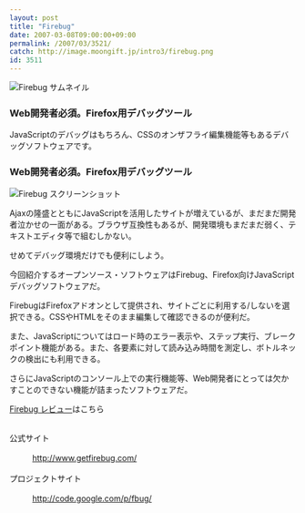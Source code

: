 ```yaml
---
layout: post
title: "Firebug"
date: 2007-03-08T09:00:00+09:00
permalink: /2007/03/3521/
catch: http://image.moongift.jp/intro3/firebug.png
id: 3511
---
```

 ![Firebug サムネイル](http://image.moongift.jp/intro3/firebug.t.png "Firebug サムネイル")
  

### Web開発者必須。Firefox用デバッグツール
  
JavaScriptのデバッグはもちろん、CSSのオンザフライ編集機能等もあるデバッグソフトウェアです。  
<!--more-->  

### Web開発者必須。Firefox用デバッグツール
  

![Firebug スクリーンショット](http://image.moongift.jp/intro3/firebug.png "Firebug スクリーンショット")

  

Ajaxの隆盛とともにJavaScriptを活用したサイトが増えているが、まだまだ開発者泣かせの一面がある。ブラウザ互換性もあるが、開発環境もまだまだ弱く、テキストエディタ等で組むしかない。

  

せめてデバッグ環境だけでも便利にしよう。

  

今回紹介するオープンソース・ソフトウェアはFirebug、Firefox向けJavaScriptデバッグソフトウェアだ。

  

FirebugはFirefoxアドオンとして提供され、サイトごとに利用する/しないを選択できる。CSSやHTMLをそのまま編集して確認できるのが便利だ。

  

また、JavaScriptについてはロード時のエラー表示や、ステップ実行、ブレークポイント機能がある。また、各要素に対して読み込み時間を測定し、ボトルネックの検出にも利用できる。

  

さらにJavaScriptのコンソール上での実行機能等、Web開発者にとっては欠かすことのできない機能が詰まったソフトウェアだ。

  

[Firebug レビュー](http://oss.moongift.jp/review/i-3530.html)はこちら

  
<dl>
<br><dt>公式サイト</dt>
<br><dd><a href="http://www.getfirebug.com/" target="_blank">http://www.getfirebug.com/</a></dd>
<br><dt>プロジェクトサイト</dt>
<br><dd><a href="http://code.google.com/p/fbug/" target="_blank">http://code.google.com/p/fbug/</a></dd>
<br>
</dl>